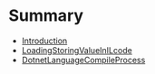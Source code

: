 # Summary

* [Introduction](README.md)
* [LoadingStoringValueInILcode](chapter1.md)
* [DotnetLanguageCompileProcess](rf.md)

